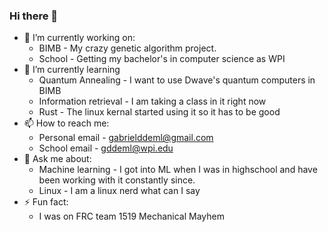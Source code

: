 ### Hi there 👋

- 🔭 I’m currently working on:
  - BIMB - My crazy genetic algorithm project.
  - School - Getting my bachelor's in computer science as WPI
- 🌱 I’m currently learning
  - Quantum Annealing - I want to use Dwave's quantum computers in BIMB
  - Information retrieval - I am taking a class in it right now
  - Rust - The linux kernal started using it so it has to be good
- 📫 How to reach me:
  - Personal email - gabrielddeml@gmail.com
  - School email - gddeml@wpi.edu
- 💬 Ask me about:
  - Machine learning - I got into ML when I was in highschool and have been working with it constantly since. 
  - Linux - I am a linux nerd what can I say 
- ⚡ Fun fact:
  - I was on FRC team 1519 Mechanical Mayhem

<!--
**GabrielDeml/gabrieldeml** is a ✨ _special_ ✨ repository because its `README.md` (this file) appears on your GitHub profile.

Here are some ideas to get you started:


- 🌱 I’m currently learning ...
- 👯 I’m looking to collaborate on ...
- 🤔 I’m looking for help with ...
- 💬 Ask me about ...
- 📫 How to reach me: ...
- 😄 Pronouns: ...
- ⚡ Fun fact: ...
-->
